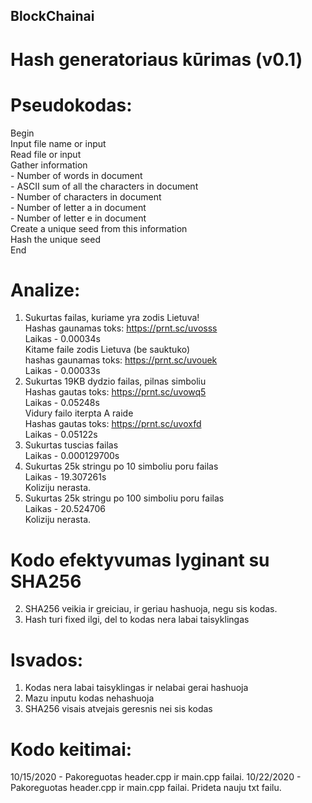 ## BlockChainai
# Hash generatoriaus kūrimas (v0.1)
# Pseudokodas:
Begin<br/>
  Input file name or input<br/>
  Read file or input<br/>
  Gather information<br/>
    - Number of words in document<br/>
    - ASCII sum of all the characters in document<br/>
    - Number of characters in document<br/>
    - Number of letter a in document<br/>
    - Number of letter e in document<br/>
  Create a unique seed from this information<br/>
  Hash the unique seed<br/>
End
# Analize:
1. Sukurtas failas, kuriame yra zodis Lietuva!<br/>
Hashas gaunamas toks: https://prnt.sc/uvosss<br/>
Laikas - 0.00034s<br/>
Kitame faile zodis Lietuva (be sauktuko)<br/>
hashas gaunamas toks: https://prnt.sc/uvouek<br/>
Laikas - 0.00033s<br/>
2. Sukurtas 19KB dydzio failas, pilnas simboliu<br/>
Hashas gautas toks: https://prnt.sc/uvowq5<br/>
Laikas - 0.05248s<br/>
Vidury failo iterpta A raide<br/>
Hashas gautas toks: https://prnt.sc/uvoxfd<br/>
Laikas - 0.05122s<br/>
3. Sukurtas tuscias failas<br/>
Laikas - 0.000129700s<br/>
4. Sukurtas 25k stringu po 10 simboliu poru failas<br/>
Laikas - 19.307261s<br/>
Koliziju nerasta.
5. Sukurtas 25k stringu po 100 simboliu poru failas<br/>
Laikas - 20.524706<br/>
Koliziju nerasta.
# Kodo efektyvumas lyginant su SHA256
2. SHA256 veikia ir greiciau, ir geriau hashuoja, negu sis kodas.
3. Hash turi fixed ilgi, del to kodas nera labai taisyklingas
# Isvados:
1. Kodas nera labai taisyklingas ir nelabai gerai hashuoja
2. Mazu inputu kodas nehashuoja
3. SHA256 visais atvejais geresnis nei sis kodas

# Kodo keitimai:
10/15/2020 - Pakoreguotas header.cpp ir main.cpp failai.
10/22/2020 - Pakoreguotas header.cpp ir main.cpp failai. Prideta nauju txt failu.
